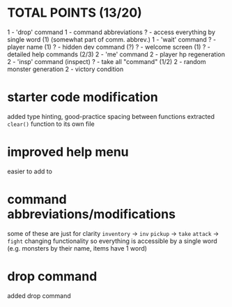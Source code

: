 # TOTAL POINTS (13/20)
1 - 'drop' command
1 - command abbreviations
? - access everything by single word (1) (somewhat part of comm. abbrev.)
1 - 'wait' command
? - player name (1)
? - hidden dev command (?)
? - welcome screen (1)
? - detailed help commands (2/3)
2 - 'me' command
2 - player hp regeneration
2 - 'insp' command (inspect)
? - take all "command" (1/2)
2 - random monster generation
2 - victory condition

# starter code modification
added type hinting, good-practice spacing between functions
extracted `clear()` function to its own file

# improved help menu
easier to add to

# command abbreviations/modifications
some of these are just for clarity
`inventory` -> `inv`
`pickup` -> `take`
`attack` -> `fight`
changing functionality so everything is accessible by a single word (e.g. monsters by their name, items have 1 word)

# drop command
added drop command

